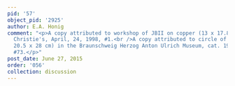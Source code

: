 ```yaml
---
pid: '57'
object_pid: '2925'
author: E.A. Honig
comment: "<p>A copy attributed to workshop of JBII on copper (13 x 17.8 cm) sold London,
  Christie's, April, 24, 1998, #1.<br />A copy attributed to circle of JBI (copper,
  20.5 x 28 cm) in the Braunschweig Herzog Anton Ulrich Museum, cat. 1900 and 1932,
  #73.</p>"
post_date: June 27, 2015
order: '056'
collection: discussion
---
```


